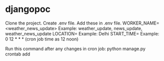 # djangopoc
Clone the project.
Create .env file.
Add these in .env file.
WORKER_NAME=<weather_news_update> Example: weather_update, news_update, weather_news_update
LOCATION=<location name> Example: Delhi
START_TIME=<cron time > Example:  0 12 * * * (cron job time as 12 noon)

Run this command after any changes in cron job: python manage.py crontab add